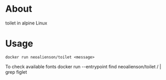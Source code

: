 About
=====
toilet in alpine Linux

Usage
=====
    docker run neoalienson/toilet <message>

To check available fonts
    docker run --entrypoint find neoalienson/toilet / | grep figlet